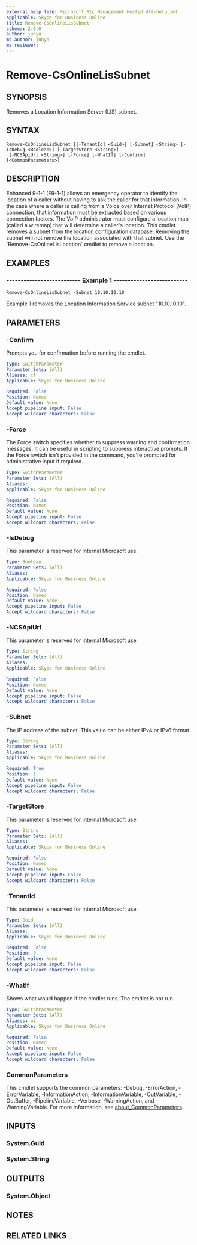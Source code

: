 ```yaml
---
external help file: Microsoft.Rtc.Management.Hosted.dll-help.xml
applicable: Skype for Business Online
title: Remove-CsOnlineLisSubnet
schema: 2.0.0
author: junya
ms.author: junya
ms.reviewer:
---
```


# Remove-CsOnlineLisSubnet

## SYNOPSIS
Removes a Location Information Server (LIS) subnet.

## SYNTAX

```
Remove-CsOnlineLisSubnet [[-TenantId] <Guid>] [-Subnet] <String> [-IsDebug <Boolean>] [-TargetStore <String>]
 [-NCSApiUrl <String>] [-Force] [-WhatIf] [-Confirm] [<CommonParameters>]
```

## DESCRIPTION
Enhanced 9-1-1 (E9-1-1) allows an emergency operator to identify the location of a caller without having to ask the caller for that information. In the case where a caller is calling from a Voice over Internet Protocol (VoIP) connection, that information must be extracted based on various connection factors. The VoIP administrator must configure a location map (called a wiremap) that will determine a caller's location. This cmdlet removes a subnet from the location configuration database. Removing the subnet will not remove the location associated with that subnet. Use the \`Remove-CsOnlineLisLocation\` cmdlet to remove a location.

## EXAMPLES

### -------------------------- Example 1 --------------------------
```
Remove-CsOnlineLisSubnet -Subnet 10.10.10.10
```

Example 1 removes the Location Information Service subnet "10.10.10.10".

## PARAMETERS

### -Confirm
Prompts you for confirmation before running the cmdlet.

```yaml
Type: SwitchParameter
Parameter Sets: (All)
Aliases: cf
Applicable: Skype for Business Online

Required: False
Position: Named
Default value: None
Accept pipeline input: False
Accept wildcard characters: False
```

### -Force
The Force switch specifies whether to suppress warning and confirmation messages.
It can be useful in scripting to suppress interactive prompts.
If the Force switch isn't provided in the command, you're prompted for administrative input if required.

```yaml
Type: SwitchParameter
Parameter Sets: (All)
Aliases:
Applicable: Skype for Business Online

Required: False
Position: Named
Default value: None
Accept pipeline input: False
Accept wildcard characters: False
```

### -IsDebug
This parameter is reserved for internal Microsoft use.

```yaml
Type: Boolean
Parameter Sets: (All)
Aliases:
Applicable: Skype for Business Online

Required: False
Position: Named
Default value: None
Accept pipeline input: False
Accept wildcard characters: False
```

### -NCSApiUrl
This parameter is reserved for internal Microsoft use.

```yaml
Type: String
Parameter Sets: (All)
Aliases:
Applicable: Skype for Business Online

Required: False
Position: Named
Default value: None
Accept pipeline input: False
Accept wildcard characters: False
```

### -Subnet
The IP address of the subnet. This value can be either IPv4 or IPv6 format.

```yaml
Type: String
Parameter Sets: (All)
Aliases:
Applicable: Skype for Business Online

Required: True
Position: 1
Default value: None
Accept pipeline input: False
Accept wildcard characters: False
```

### -TargetStore
This parameter is reserved for internal Microsoft use.

```yaml
Type: String
Parameter Sets: (All)
Aliases:
Applicable: Skype for Business Online

Required: False
Position: Named
Default value: None
Accept pipeline input: False
Accept wildcard characters: False
```

### -TenantId
This parameter is reserved for internal Microsoft use.

```yaml
Type: Guid
Parameter Sets: (All)
Aliases:
Applicable: Skype for Business Online

Required: False
Position: 0
Default value: None
Accept pipeline input: False
Accept wildcard characters: False
```

### -WhatIf
Shows what would happen if the cmdlet runs.
The cmdlet is not run.

```yaml
Type: SwitchParameter
Parameter Sets: (All)
Aliases: wi
Applicable: Skype for Business Online

Required: False
Position: Named
Default value: None
Accept pipeline input: False
Accept wildcard characters: False
```

### CommonParameters
This cmdlet supports the common parameters: -Debug, -ErrorAction, -ErrorVariable, -InformationAction, -InformationVariable, -OutVariable, -OutBuffer, -PipelineVariable, -Verbose, -WarningAction, and -WarningVariable. For more information, see [about_CommonParameters](https://go.microsoft.com/fwlink/?LinkID=113216).

## INPUTS

### System.Guid

### System.String

## OUTPUTS

### System.Object
## NOTES

## RELATED LINKS
